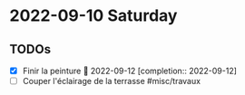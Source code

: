 # 2022-09-10 Saturday

## TODOs

- [x] Finir la peinture 📅 2022-09-12 [completion:: 2022-09-12]
- [ ] Couper l'éclairage de la terrasse #misc/travaux